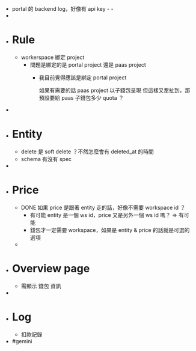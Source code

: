 - portal 的 backend log，好像有 api key - -
-
- # Rule
	- workerspace 綁定 project
		- 問題是綁定的是 portal project 還是 paas project
			- 我目前覺得應該是綁定 portal project
			  
			  如果有需要的話 paas project 以子錢包呈現
			  但這樣又牽扯到，那預設要給 paas 子錢包多少 quota ？
-
- # Entity
	- delete 是 soft delete ？不然怎麼會有 deleted_at 的時間
	- schema 有沒有 spec
-
- # Price
	- DONE 如果 price 是跟著 entity 走的話，好像不需要 workspace id ？
		- 有可能 entity 是一個 ws id，price 又是另外一個 ws id 嗎？
		  => 有可能
		- 錢包才一定需要 workspace，如果是 entity & price 的話就是可選的選項
	-
- # Overview page
	- 需顯示 錢包 資訊
-
- # Log
	- 扣款記錄
- #gemini